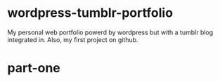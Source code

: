 wordpress-tumblr-portfolio
==========================

My personal web portfolio powerd by wordpress but with a tumblr blog integrated in.
Also, my first project on github.


part-one
==========================
